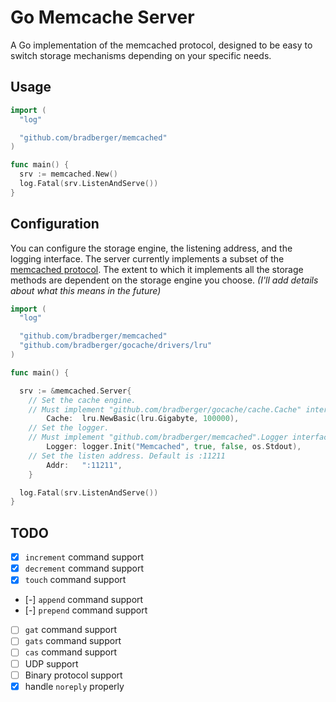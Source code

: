 # Go Memcache Server

A Go implementation of the memcached protocol, designed to be easy to switch
storage mechanisms depending on your specific needs.

## Usage

```go
import (
  "log"

  "github.com/bradberger/memcached"
)

func main() {
  srv := memcached.New()
  log.Fatal(srv.ListenAndServe())
}
```

## Configuration

You can configure the storage engine, the listening address, and the logging interface.
The server currently implements a subset of the [memcached protocol](https://github.com/memcached/memcached/blob/master/doc/protocol.txt). The extent to which it implements all the storage methods
are dependent on the storage engine you choose.
*(I'll add details about what this means in the future)*

```go
import (
  "log"

  "github.com/bradberger/memcached"
  "github.com/bradberger/gocache/drivers/lru"
)

func main() {

  srv := &memcached.Server{
    // Set the cache engine.
    // Must implement "github.com/bradberger/gocache/cache.Cache" interface.
		Cache:  lru.NewBasic(lru.Gigabyte, 100000),
    // Set the logger.
    // Must implement "github.com/bradberger/memcached".Logger interface.
		Logger: logger.Init("Memcached", true, false, os.Stdout),
    // Set the listen address. Default is :11211
		Addr:   ":11211",
	}

  log.Fatal(srv.ListenAndServe())
}

```

## TODO

- [X] `increment` command support
- [X] `decrement` command support
- [X] `touch` command support
- [-] `append` command support
- [-] `prepend` command support
- [ ] `gat` command support
- [ ] `gats` command support
- [ ] `cas` command support
- [ ] UDP support
- [ ] Binary protocol support
- [X] handle `noreply` properly
